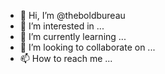 - 👋 Hi, I’m @theboldbureau
- 👀 I’m interested in ...
- 🌱 I’m currently learning ...
- 💞️ I’m looking to collaborate on ...
- 📫 How to reach me ...

<!---
theboldbureau/theboldbureau is a ✨ special ✨ repository because its `README.md` (this file) appears on your GitHub profile.
You can click the Preview link to take a look at your changes.
--->
